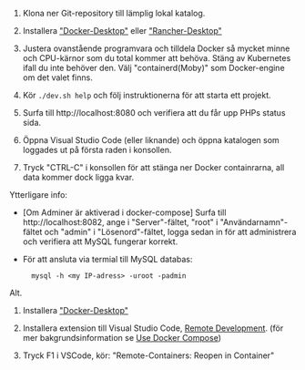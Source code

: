 
1. Klona ner Git-repository till lämplig lokal katalog.

2. Installera ["Docker-Desktop"](https://www.docker.com/) eller ["Rancher-Desktop"](https://rancherdesktop.io/)

3. Justera ovanstående programvara och tilldela Docker så mycket minne och CPU-kärnor som du total kommer att behöva. Stäng av Kubernetes ifall du inte behöver den. Välj "containerd(Moby)" som Docker-engine om det valet finns.

4. Kör `./dev.sh help` och följ instruktionerna för att starta ett projekt.

5. Surfa till http://localhost:8080 och verifiera att du får upp PHPs status sida.

6. Öppna Visual Studio Code (eller liknande) och öppna katalogen som loggades ut på första raden i konsollen.

7. Tryck "CTRL-C" i konsollen för att stänga ner Docker containrarna, all data kommer dock ligga kvar.



Ytterligare info:

- [Om Adminer är aktiverad i docker-compose] Surfa till http://localhost:8082, ange <din dators IP-adress:3306> i "Server"-fältet, "root" i "Användarnamn"-fältet och "admin" i "Lösenord"-fältet, logga sedan in för att administrera och verifiera att MySQL fungerar korrekt.

- För att ansluta via termial till MySQL databas:

        mysql -h <my IP-adress> -uroot -padmin





Alt.

1. Installera ["Docker-Desktop"](https://www.docker.com/)

2. Installera extension till Visual Studio Code, [Remote Development](https://marketplace.visualstudio.com/items?itemName=ms-vscode-remote.vscode-remote-extensionpack). (för mer bakgrundsinformation se [Use Docker Compose](https://code.visualstudio.com/docs/remote/create-dev-container#_use-docker-compose))

3. Tryck F1 i VSCode, kör: "Remote-Containers: Reopen in Container"
